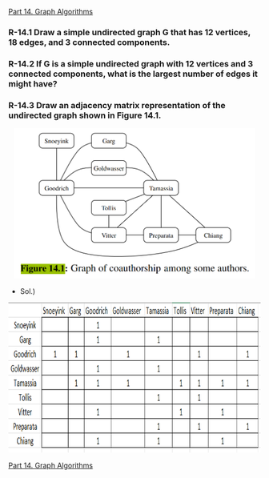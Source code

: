 <p>
    <a href="https://github.com/JoonHyeok-hozy-Kim/datastructure_and_algorithm_in_python/blob/main/Contents/Part14_Graph_Algorithms/part14_00_graph_algorithms.md">Part 14. Graph Algorithms</a>
</p>

### R-14.1 Draw a simple undirected graph G that has 12 vertices, 18 edges, and 3 connected components.


### R-14.2 If G is a simple undirected graph with 12 vertices and 3 connected components, what is the largest number of edges it might have?


### R-14.3 Draw an adjacency matrix representation of the undirected graph shown in Figure 14.1.
<p align="center">
<img src="https://github.com/JoonHyeok-hozy-Kim/datastructure_and_algorithm_in_python/blob/main/Contents/Part14_Graph_Algorithms/images/14_08_03_figure_14_1.png" style="height : 300px;"></img><br/>
</p>

* Sol.)
<p align="center">
<img src="https://github.com/JoonHyeok-hozy-Kim/datastructure_and_algorithm_in_python/blob/main/Contents/Part14_Graph_Algorithms/images/14_08_03_sol.png" style="height : 300px;"></img><br/>
</p>









<p>
    <a href="https://github.com/JoonHyeok-hozy-Kim/datastructure_and_algorithm_in_python/blob/main/Contents/Part14_Graph_Algorithms/part14_00_graph_algorithms.md">Part 14. Graph Algorithms</a>
</p>
